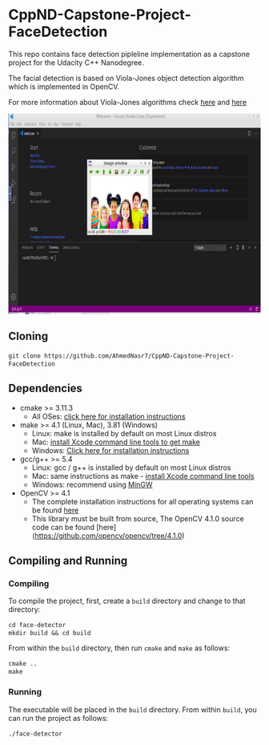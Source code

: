 # CppND-Capstone-Project-FaceDetection

This repo contains face detection pipleline implementation as a capstone project for the Udacity C++ Nanodegree.

The facial detection is based on Viola-Jones object detection algorithm which is implemented in OpenCV.

For more information about Viola-Jones algorithms check [here](https://en.wikipedia.org/wiki/Viola%E2%80%93Jones_object_detection_framework) and [here](https://towardsdatascience.com/the-intuition-behind-facial-detection-the-viola-jones-algorithm-29d9106b6999)

<img src="face-detection.png" width="650" height="400" />


## Cloning

```
git clone https://github.com/AhmedNasr7/CppND-Capstone-Project-FaceDetection
```

## Dependencies 

* cmake >= 3.11.3
  * All OSes: [click here for installation instructions](https://cmake.org/install/)
* make >= 4.1 (Linux, Mac), 3.81 (Windows)
  * Linux: make is installed by default on most Linux distros
  * Mac: [install Xcode command line tools to get make](https://developer.apple.com/xcode/features/)
  * Windows: [Click here for installation instructions](http://gnuwin32.sourceforge.net/packages/make.htm)
* gcc/g++ >= 5.4
  * Linux: gcc / g++ is installed by default on most Linux distros
  * Mac: same instructions as make - [install Xcode command line tools](https://developer.apple.com/xcode/features/)
  * Windows: recommend using [MinGW](http://www.mingw.org/)
* OpenCV >= 4.1
  * The complete installation instructions for all operating systems can be found [here](https://www.learnopencv.com/opencv-installation-on-ubuntu-macos-windows-and-raspberry-pi/)
  * This library must be built from source, The OpenCV 4.1.0 source code can be found [here] (https://github.com/opencv/opencv/tree/4.1.0)

## Compiling and Running

### Compiling
To compile the project, first, create a `build` directory and change to that directory:
```
cd face-detector
mkdir build && cd build
```
From within the `build` directory, then run `cmake` and `make` as follows:
```
cmake ..
make
```
### Running
The executable will be placed in the `build` directory. From within `build`, you can run the project as follows:
```
./face-detector






